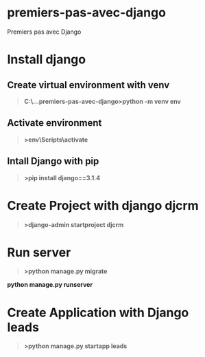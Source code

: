 # premiers-pas-avec-django

Premiers pas avec Django

# Install django

## Create virtual environment with venv

> **C:\\...premiers-pas-avec-django>python -m venv env**

## Activate environment

> **>env\Scripts\activate**

## Intall Django with pip

> **>pip install django==3.1.4**

# Create Project with django djcrm

> **>django-admin startproject djcrm**

# Run server

> **>python manage.py migrate**

**python manage.py runserver**

# Create Application with Django leads

> **>python manage.py startapp leads**
